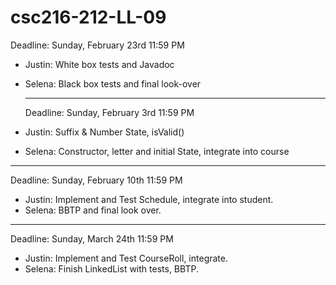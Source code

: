 # csc216-212-LL-09
Deadline: Sunday, February 23rd 11:59 PM
- Justin: White box tests and Javadoc
- Selena: Black box tests and final look-over  
  
  ----  
  Deadline: Sunday, February 3rd 11:59 PM  
- Justin: Suffix & Number State, isValid()
- Selena: Constructor, letter and initial State, integrate into course  

----  
Deadline: Sunday, February 10th 11:59 PM
- Justin: Implement and Test Schedule, integrate into student.  
- Selena: BBTP and final look over.
  
----  
Deadline: Sunday, March 24th 11:59 PM  
- Justin: Implement and Test CourseRoll, integrate.  
- Selena: Finish LinkedList with tests, BBTP.  
